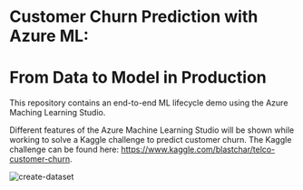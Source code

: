 # Customer Churn Prediction with Azure ML:
# From Data to Model in Production

This repository contains an end-to-end ML lifecycle demo using the Azure Maching Learning Studio.

Different features of the Azure Machine Learning Studio will be shown while working to solve a Kaggle challenge to predict customer churn. The Kaggle challenge can be found here: https://www.kaggle.com/blastchar/telco-customer-churn.



![create-dataset](https://user-images.githubusercontent.com/34235961/78450741-17c70880-7681-11ea-850f-c3c9f134eba0.png)
